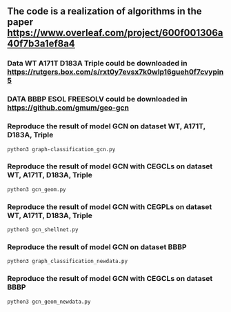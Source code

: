 ## The code is a realization of algorithms in the paper https://www.overleaf.com/project/600f001306a40f7b3a1ef8a4

### Data WT A171T D183A Triple could be downloaded  in https://rutgers.box.com/s/rxt0y7evsx7k0wlp16gueh0f7cvypin5

### DATA BBBP ESOL FREESOLV could be downloaded in https://github.com/gmum/geo-gcn

### Reproduce the result of model GCN on dataset WT, A171T, D183A, Triple
```
python3 graph-classification_gcn.py
```
### Reproduce the result of model GCN with CEGCLs on dataset WT, A171T, D183A, Triple
```
python3 gcn_geom.py
```
### Reproduce the result of model GCN with CEGPLs on dataset WT, A171T, D183A, Triple
```
python3 gcn_shellnet.py
```
### Reproduce the result of model GCN on dataset BBBP
```
python3 graph_classification_newdata.py
```
### Reproduce the result of model GCN with CEGCLs on dataset BBBP
```
python3 gcn_geom_newdata.py
```
